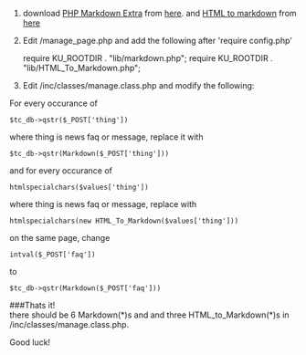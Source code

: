 1. download [PHP Markdown Extra](http://michelf.ca/projects/php-markdown/classic/) from [here](http://littoral.michelf.ca/code/php-markdown/php-markdown-extra-1.2.8.zip). and [HTML to markdown](https://github.com/nickcernis/html-to-markdown) from [here](https://raw.githubusercontent.com/nickcernis/html-to-markdown/master/HTML_To_Markdown.php) 

2. Edit /manage_page.php and add the following after 'require config.php'  

	require KU_ROOTDIR . "lib/markdown.php";
	require KU_ROOTDIR . "lib/HTML_To_Markdown.php";


3. Edit /inc/classes/manage.class.php and modify the following:  

For every occurance of  

	$tc_db->qstr($_POST['thing'])
	
where thing is news faq or message, replace it with  

	$tc_db->qstr(Markdown($_POST['thing']))

and for every occurance of  

	htmlspecialchars($values['thing'])
where thing is news faq or message, replace with  

	htmlspecialchars(new HTML_To_Markdown($values['thing']))


on the same page, change  

	intval($_POST['faq'])  

to 

	$tc_db->qstr(Markdown($_POST['faq'])) 
  
###Thats it!  
there should be 6 Markdown(\*)s and and three HTML_to_Markdown(\*)s in /inc/classes/manage.class.php.

Good luck!
